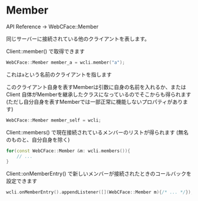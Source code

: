# Member

API Reference → WebCFace::Member

同じサーバーに接続されている他のクライアントを表します。

Client::member() で取得できます
```cpp
WebCFace::Member member_a = wcli.member("a");
```
これは`a`という名前のクライアントを指します

このクライアント自身を表すMemberは引数に自身の名前を入れるか、または Client 自体がMemberを継承したクラスになっているのでそこからも得られます
(ただし自分自身を表すMemberでは一部正常に機能しないプロパティがあります)
```cpp
WebCFace::Member member_self = wcli;
```

Client::members() で現在接続されているメンバーのリストが得られます
(無名のものと、自分自身を除く)
```cpp
for(const WebCFace::Member &m: wcli.members()){
	// ...
}
```

Client::onMemberEntry() で新しいメンバーが接続されたときのコールバックを設定できます
```cpp
wcli.onMemberEntry().appendListener([](WebCFace::Member m){/* ... */});
```


